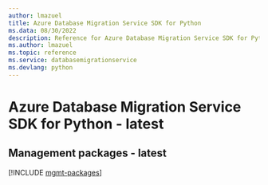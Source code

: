 ```yaml
---
author: lmazuel
title: Azure Database Migration Service SDK for Python
ms.data: 08/30/2022
description: Reference for Azure Database Migration Service SDK for Python
ms.author: lmazuel
ms.topic: reference
ms.service: databasemigrationservice
ms.devlang: python
---
```

# Azure Database Migration Service SDK for Python - latest

## Management packages - latest
[!INCLUDE [mgmt-packages](database-migration-service-mgmt-index.md)]
